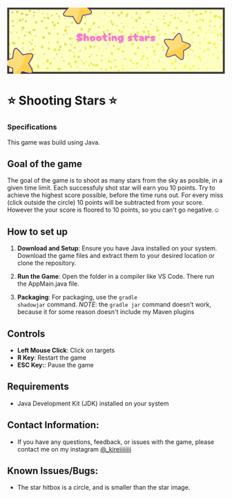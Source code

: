 ![alt text](https://github.com/kireiiiiiiii/ShootingStars/blob/master/Resources/banner.png?raw=true)

# ⭐️ Shooting Stars ⭐️

### Specifications
This game was build using Java.

## Goal of the game
The goal of the game is to shoot as many stars from the sky as posible, in a given time limit. Each successfuly shot star will earn you 10 points. Try to achieve the highest score possible, before the time runs out. For every miss (click outside the circle) 10 points will be subtracted from your score. However the your score is floored to 10 points, so you can't go negative.☺️

## How to set up
1. **Download and Setup**: Ensure you have Java installed on your system. Download the game files and extract them to your desired location or clone the repository.
   
2. **Run the Game**: Open the folder in a compiler like VS Code. There run the AppMain.java file.
   
4. **Packaging**: For packaging, use the <code>gradle shadowjar</code> command.
   *NOTE*: the <code>gradle jar</code> command doesn't work, because it for some reason doesn't include my Maven plugins 

## Controls
- **Left Mouse Click**: Click on targets
- **R Key**: Restart the game
- **ESC Key:**: Pause the game

## Requirements
- Java Development Kit (JDK) installed on your system

## Contact Information:
- If you have any questions, feedback, or issues with the game, please contact me on my instagram [@_kireiiiiiiii](https://www.instagram.com/_kireiiiiiiii)

## Known Issues/Bugs:
- The star hitbox is a circle, and is smaller than the star image.
